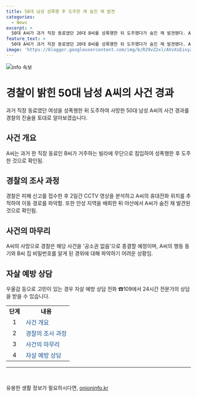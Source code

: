 ```yaml
---
title: 50대 남성 성폭행 후 도주한 채 숨진 채 발견
categories:
  - News
excerpt: >
  50대 A씨가 과거 직장 동료였던 20대 B씨를 성폭행한 뒤 도주했다가 숨진 채 발견됐다. A씨는 B씨의 집으로 무단 침입한 후 범행을 저지른 것으로 조사됐으며, 경찰은 A씨의 도주길을 분석해 안성에서 발견했다. A씨가 숨진 뒤, 강간 혐의는 공소권 없음으로 종결될 예정이지만, A씨의 행위 동기와 B씨의 집 비밀번호 획득 경위 등은 아직 파악되지 않았다.
feature_text: >
  50대 A씨가 과거 직장 동료였던 20대 B씨를 성폭행한 뒤 도주했다가 숨진 채 발견됐다. A씨는 B씨의 집으로 무단 침입한 후 범행을 저지른 것으로 조사됐으며, 경찰은 A씨의 도주길을 분석해 안성에서 발견했다. A씨가 숨진 뒤, 강간 혐의는 공소권 없음으로 종결될 예정이지만, A씨의 행위 동기와 B씨의 집 비밀번호 획득 경위 등은 아직 파악되지 않았다.
image: 'https://blogger.googleusercontent.com/img/b/R29vZ2xl/AVvXsEixyZcFfHzMRdzZMjFBmAUKJYCLCGyLL1o632UiGVXcaFdKo_bkvkuCioo0uUKlGfBVcT3P84aROyZIXSBEx3Aw5nCQ3pTgDom1WDC4m8eifvWiAmWEEVb4x6G_l8C0QH225ldMjyaFvpxGEBGNO37VmDTDMHGhJPq73UglMfDca1-0aw/s1600/blogspot.png'
---
```


<p><img src="https://blogger.googleusercontent.com/img/b/R29vZ2xl/AVvXsEixyZcFfHzMRdzZMjFBmAUKJYCLCGyLL1o632UiGVXcaFdKo_bkvkuCioo0uUKlGfBVcT3P84aROyZIXSBEx3Aw5nCQ3pTgDom1WDC4m8eifvWiAmWEEVb4x6G_l8C0QH225ldMjyaFvpxGEBGNO37VmDTDMHGhJPq73UglMfDca1-0aw/s1600/blogspot.png" alt="info 속보" /></p>

<h1>경찰이 밝힌 50대 남성 A씨의 사건 경과</h1>

<p data-ke-size="size16">과거 직장 동료였던 여성을 성폭행한 뒤 도주하여 사망한 50대 남성 A씨의 사건 경과를 경찰의 진술을 토대로 알아보겠습니다.</p>

<h2 data-ke-size="size26">사건 개요</h2>

<p data-ke-size="size16">A씨는 과거 한 직장 동료인 B씨가 거주하는 빌라에 무단으로 침입하여 성폭행한 후 도주한 것으로 확인됨.</p>

<h2 data-ke-size="size26">경찰의 조사 과정</h2>

<p data-ke-size="size16">경찰은 피해 신고를 접수한 후 2일간 CCTV 영상을 분석하고 A씨의 휴대전화 위치를 추적하여 이동 경로를 파악함. 또한 안성 지역을 배회한 뒤 야산에서 A씨가 숨진 채 발견된 것으로 확인됨.</p>

<h2 data-ke-size="size26">사건의 마무리</h2>

<p data-ke-size="size16">A씨의 사망으로 경찰은 해당 사건을 '공소권 없음'으로 종결할 예정이며, A씨의 행동 동기와 B씨 집 비밀번호를 알게 된 경위에 대해 파악하기 어려운 상황임.</p>

<h2 data-ke-size="size26">자살 예방 상담</h2>

<p data-ke-size="size16">우울감 등으로 고민이 있는 경우 자살 예방 상담 전화 ☎109에서 24시간 전문가의 상담을 받을 수 있습니다.</p>

<table>
    <tbody>
        <tr>
            <td style="text-align: center; height: 17px;"><b>단계</b></td>
            <td style="text-align: center; height: 17px;"><b>내용</b></td>
        </tr>
        <tr>
            <td style="text-align: center; height: 17px;">1</td>
            <td><span style="color: #1a5490;">사건 개요</span></td>
        </tr>
        <tr>
            <td style="text-align: center; height: 17px;">2</td>
            <td><span style="color: #1a5490;">경찰의 조사 과정</span></td>
        </tr>
        <tr>
            <td style="text-align: center; height: 17px;">3</td>
            <td><span style="color: #1a5490;">사건의 마무리</span></td>
        </tr>
        <tr>
            <td style="text-align: center; height: 17px;">4</td>
            <td><span style="color: #1a5490;">자살 예방 상담</span></td>
        </tr>
    </tbody>
</table>

<hr>

<p data-ke-size="size16">&nbsp;</p>
유용한 생활 정보가 필요하시다면, <a href="https://onioninfo.kr" rel="dofollow">onioninfo.kr</a>


